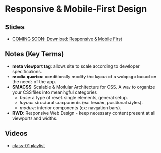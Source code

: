 # Responsive & Mobile-First Design

##  Slides
- [COMING SOON: Download: Responsive & Mobile First](https://about:blank)

##  Notes (Key Terms)
- **meta viewport tag**: allows site to scale according to developer specifications.
- **media queries**: conditionally modify the layout of a webpage based on the needs of the app.
- **SMACSS**: Scalable & Modular Architecture for CSS. A way to organize your CSS files into meaningful categories.
  - *base*: a type of reset. single elements, general setup.
  - *layout*: structural components (ex: header, positional styles).
  - *module*: interior components (ex: navgation bars).
- **RWD**: Responsive Web Design - keep necessary content present at all viewports and widths.


##  Videos

- [class-01 playlist](https://www.youtube.com/playlist?list=PLVngfM2hsbi_0-8X5PmHBM_7lWbLJEGAA)
